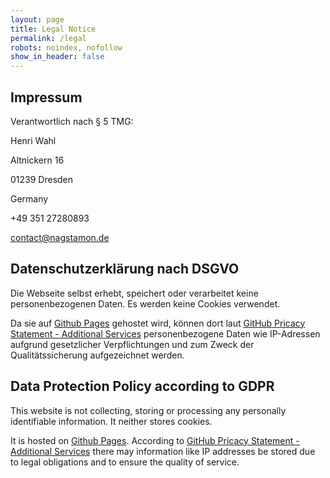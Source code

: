 ```yaml
---
layout: page
title: Legal Notice
permalink: /legal
robots: noindex, nofollow
show_in_header: false
---
```


## Impressum

Verantwortlich nach § 5 TMG:

Henri Wahl

Altnickern 16

01239 Dresden

Germany

+49 351 27280893

[contact@nagstamon.de](mailto:contact@nagstamon.de)


## Datenschutzerklärung nach DSGVO

Die Webseite selbst erhebt, speichert oder verarbeitet keine personenbezogenen Daten. Es werden keine Cookies verwendet.

Da sie auf [Github Pages](https://pages.github.com/) gehostet wird, können dort laut [GitHub Pricacy Statement - Additional Services](https://docs.github.com/en/github/site-policy/github-privacy-statement#additional-services) personenbezogene Daten wie IP-Adressen aufgrund gesetzlicher Verpflichtungen und zum Zweck der Qualitätssicherung aufgezeichnet werden.


## Data Protection Policy according to GDPR

This website is not collecting, storing or processing any personally identifiable information. It neither stores cookies.

It is hosted on [Github Pages](https://pages.github.com/). According to [GitHub Pricacy Statement - Additional Services](https://docs.github.com/en/github/site-policy/github-privacy-statement#additional-services) there may information like IP addresses be stored due to legal obligations and to ensure the quality of service.